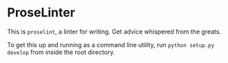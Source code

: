 # ProseLinter

This is `proselint`, a linter for writing. Get advice whispered from the greats.

To get this up and running as a command line utility, run `python setup.py develop` from inside the root directory.
